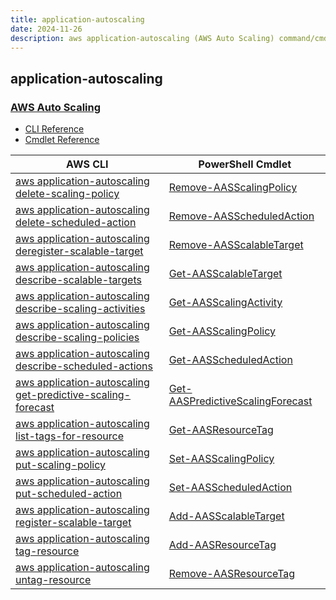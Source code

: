 ```yaml
---
title: application-autoscaling
date: 2024-11-26
description: aws application-autoscaling (AWS Auto Scaling) command/cmdlet list.
---
```


## application-autoscaling

### [AWS Auto Scaling](https://aws.amazon.com/autoscaling/)

* [CLI Reference](https://awscli.amazonaws.com/v2/documentation/api/latest/reference/application-autoscaling/index.html)
* [Cmdlet Reference](https://docs.aws.amazon.com/powershell/latest/reference/items/Application_Auto_Scaling_cmdlets.html)

|AWS CLI|PowerShell Cmdlet|
|----|----|
|[aws application-autoscaling delete-scaling-policy](https://awscli.amazonaws.com/v2/documentation/api/latest/reference/application-autoscaling/delete-scaling-policy.html)|[Remove-AASScalingPolicy](https://docs.aws.amazon.com/powershell/latest/reference/items/Remove-AASScalingPolicy.html)|
|[aws application-autoscaling delete-scheduled-action](https://awscli.amazonaws.com/v2/documentation/api/latest/reference/application-autoscaling/delete-scheduled-action.html)|[Remove-AASScheduledAction](https://docs.aws.amazon.com/powershell/latest/reference/items/Remove-AASScheduledAction.html)|
|[aws application-autoscaling deregister-scalable-target](https://awscli.amazonaws.com/v2/documentation/api/latest/reference/application-autoscaling/deregister-scalable-target.html)|[Remove-AASScalableTarget](https://docs.aws.amazon.com/powershell/latest/reference/items/Remove-AASScalableTarget.html)|
|[aws application-autoscaling describe-scalable-targets](https://awscli.amazonaws.com/v2/documentation/api/latest/reference/application-autoscaling/describe-scalable-targets.html)|[Get-AASScalableTarget](https://docs.aws.amazon.com/powershell/latest/reference/items/Get-AASScalableTarget.html)|
|[aws application-autoscaling describe-scaling-activities](https://awscli.amazonaws.com/v2/documentation/api/latest/reference/application-autoscaling/describe-scaling-activities.html)|[Get-AASScalingActivity](https://docs.aws.amazon.com/powershell/latest/reference/items/Get-AASScalingActivity.html)|
|[aws application-autoscaling describe-scaling-policies](https://awscli.amazonaws.com/v2/documentation/api/latest/reference/application-autoscaling/describe-scaling-policies.html)|[Get-AASScalingPolicy](https://docs.aws.amazon.com/powershell/latest/reference/items/Get-AASScalingPolicy.html)|
|[aws application-autoscaling describe-scheduled-actions](https://awscli.amazonaws.com/v2/documentation/api/latest/reference/application-autoscaling/describe-scheduled-actions.html)|[Get-AASScheduledAction](https://docs.aws.amazon.com/powershell/latest/reference/items/Get-AASScheduledAction.html)|
|[aws application-autoscaling get-predictive-scaling-forecast](https://awscli.amazonaws.com/v2/documentation/api/latest/reference/application-autoscaling/get-predictive-scaling-forecast.html)|[Get-AASPredictiveScalingForecast](https://docs.aws.amazon.com/powershell/latest/reference/items/Get-AASPredictiveScalingForecast.html)|
|[aws application-autoscaling list-tags-for-resource](https://awscli.amazonaws.com/v2/documentation/api/latest/reference/application-autoscaling/list-tags-for-resource.html)|[Get-AASResourceTag](https://docs.aws.amazon.com/powershell/latest/reference/items/Get-AASResourceTag.html)|
|[aws application-autoscaling put-scaling-policy](https://awscli.amazonaws.com/v2/documentation/api/latest/reference/application-autoscaling/put-scaling-policy.html)|[Set-AASScalingPolicy](https://docs.aws.amazon.com/powershell/latest/reference/items/Set-AASScalingPolicy.html)|
|[aws application-autoscaling put-scheduled-action](https://awscli.amazonaws.com/v2/documentation/api/latest/reference/application-autoscaling/put-scheduled-action.html)|[Set-AASScheduledAction](https://docs.aws.amazon.com/powershell/latest/reference/items/Set-AASScheduledAction.html)|
|[aws application-autoscaling register-scalable-target](https://awscli.amazonaws.com/v2/documentation/api/latest/reference/application-autoscaling/register-scalable-target.html)|[Add-AASScalableTarget](https://docs.aws.amazon.com/powershell/latest/reference/items/Add-AASScalableTarget.html)|
|[aws application-autoscaling tag-resource](https://awscli.amazonaws.com/v2/documentation/api/latest/reference/application-autoscaling/tag-resource.html)|[Add-AASResourceTag](https://docs.aws.amazon.com/powershell/latest/reference/items/Add-AASResourceTag.html)|
|[aws application-autoscaling untag-resource](https://awscli.amazonaws.com/v2/documentation/api/latest/reference/application-autoscaling/untag-resource.html)|[Remove-AASResourceTag](https://docs.aws.amazon.com/powershell/latest/reference/items/Remove-AASResourceTag.html)|


